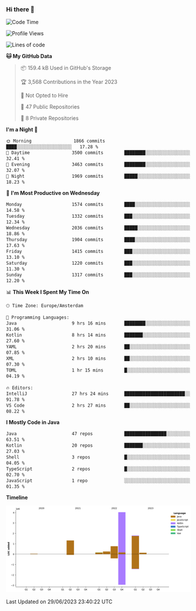 ### Hi there 👋


<!--START_SECTION:waka-->
![Code Time](http://img.shields.io/badge/Code%20Time-3%2C293%20hrs%206%20mins-blue)

![Profile Views](http://img.shields.io/badge/Profile%20Views-109-blue)

![Lines of code](https://img.shields.io/badge/From%20Hello%20World%20I%27ve%20Written-8.5%20million%20lines%20of%20code-blue)

**🐱 My GitHub Data** 

> 📦 159.4 kB Used in GitHub's Storage 
 > 
> 🏆 3,568 Contributions in the Year 2023
 > 
> 🚫 Not Opted to Hire
 > 
> 📜 47 Public Repositories 
 > 
> 🔑 8 Private Repositories 
 > 
**I'm a Night 🦉** 

```text
🌞 Morning                1866 commits        ████░░░░░░░░░░░░░░░░░░░░░   17.28 % 
🌆 Daytime                3500 commits        ████████░░░░░░░░░░░░░░░░░   32.41 % 
🌃 Evening                3463 commits        ████████░░░░░░░░░░░░░░░░░   32.07 % 
🌙 Night                  1969 commits        █████░░░░░░░░░░░░░░░░░░░░   18.23 % 
```
📅 **I'm Most Productive on Wednesday** 

```text
Monday                   1574 commits        ████░░░░░░░░░░░░░░░░░░░░░   14.58 % 
Tuesday                  1332 commits        ███░░░░░░░░░░░░░░░░░░░░░░   12.34 % 
Wednesday                2036 commits        █████░░░░░░░░░░░░░░░░░░░░   18.86 % 
Thursday                 1904 commits        ████░░░░░░░░░░░░░░░░░░░░░   17.63 % 
Friday                   1415 commits        ███░░░░░░░░░░░░░░░░░░░░░░   13.10 % 
Saturday                 1220 commits        ███░░░░░░░░░░░░░░░░░░░░░░   11.30 % 
Sunday                   1317 commits        ███░░░░░░░░░░░░░░░░░░░░░░   12.20 % 
```


📊 **This Week I Spent My Time On** 

```text
🕑︎ Time Zone: Europe/Amsterdam

💬 Programming Languages: 
Java                     9 hrs 16 mins       ████████░░░░░░░░░░░░░░░░░   31.06 % 
Kotlin                   8 hrs 14 mins       ███████░░░░░░░░░░░░░░░░░░   27.60 % 
YAML                     2 hrs 20 mins       ██░░░░░░░░░░░░░░░░░░░░░░░   07.85 % 
XML                      2 hrs 10 mins       ██░░░░░░░░░░░░░░░░░░░░░░░   07.30 % 
TOML                     1 hr 15 mins        █░░░░░░░░░░░░░░░░░░░░░░░░   04.19 % 

🔥 Editors: 
IntelliJ                 27 hrs 24 mins      ███████████████████████░░   91.78 % 
VS Code                  2 hrs 27 mins       ██░░░░░░░░░░░░░░░░░░░░░░░   08.22 % 
```

**I Mostly Code in Java** 

```text
Java                     47 repos            ████████████████░░░░░░░░░   63.51 % 
Kotlin                   20 repos            ███████░░░░░░░░░░░░░░░░░░   27.03 % 
Shell                    3 repos             █░░░░░░░░░░░░░░░░░░░░░░░░   04.05 % 
TypeScript               2 repos             █░░░░░░░░░░░░░░░░░░░░░░░░   02.70 % 
JavaScript               1 repo              ░░░░░░░░░░░░░░░░░░░░░░░░░   01.35 % 
```



**Timeline**

![Lines of Code chart](https://raw.githubusercontent.com/powercasgamer/powercasgamer/master/assets/bar_graph.png)


 Last Updated on 29/06/2023 23:40:22 UTC
<!--END_SECTION:waka-->
